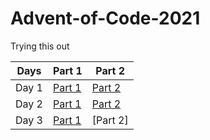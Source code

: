 # Advent-of-Code-2021
Trying this out

| Days  | Part 1 | Part 2|
| ----  | ----   | ----  |
| Day 1 | [Part 1](src/Day1.java)  | [Part 2](src/Day1part2.java)  |
| Day 2 | [Part 1](src/Day2.java)  | [Part 2](src/Day2part2.java)  |
| Day 3 | [Part 1](src/Day3.java) | [Part 2]  |

